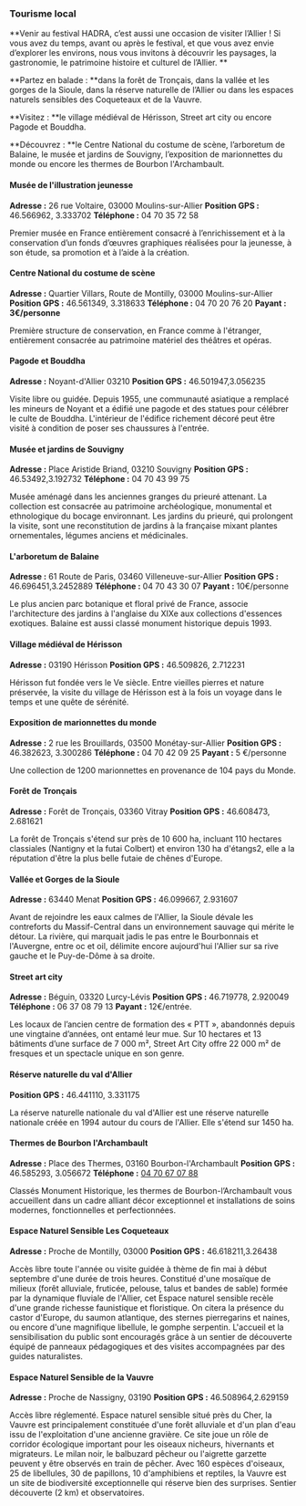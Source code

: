 ### Tourisme local

**Venir au festival HADRA, c’est aussi une occasion de visiter l’Allier ! Si vous avez du temps, avant ou après le festival, et que vous avez envie d’explorer les environs, nous vous invitons à découvrir les paysages, la gastronomie, le patrimoine histoire et culturel de l’Allier. **

**Partez en balade : **dans la forêt de Tronçais, dans la vallée et les gorges de la Sioule, dans la réserve naturelle de l’Allier ou dans les espaces naturels sensibles des Coqueteaux et de la Vauvre.

**Visitez : **le village médiéval de Hérisson, Street art city ou encore Pagode et Bouddha.

**Découvrez : **le Centre National du costume de scène, l’arboretum de Balaine, le musée et jardins de Souvigny, l’exposition de marionnettes du monde ou encore les thermes de Bourbon l'Archambault.

#### Musée de l'illustration jeunesse

**Adresse :** 26 rue Voltaire, 03000 Moulins-sur-Allier
**Position GPS :** 46.566962, 3.333702
**Téléphone :** 04 70 35 72 58 

Premier musée en France entièrement consacré à l’enrichissement et à la conservation d’un fonds d’œuvres graphiques réalisées pour la jeunesse, à son étude, sa promotion et à l’aide à la création.

#### Centre National du costume de scène

**Adresse :** Quartier Villars, Route de Montilly, 03000 Moulins-sur-Allier
**Position GPS :** 46.561349, 3.318633
**Téléphone :** 04 70 20 76 20
**Payant : 3€/personne**

Première structure de conservation, en France comme à l'étranger, entièrement consacrée au patrimoine matériel des théâtres et opéras. 

#### Pagode et Bouddha

**Adresse :** Noyant-d'Allier 03210
**Position GPS :** 46.501947,3.056235

Visite libre ou guidée. Depuis 1955, une communauté asiatique a remplacé les mineurs de Noyant et a édifié une pagode et des statues pour célébrer le culte de Bouddha. L'intérieur de l'édifice richement décoré peut être visité à condition de poser ses chaussures à l'entrée. 

#### Musée et jardins de Souvigny

**Adresse :** Place Aristide Briand, 03210 Souvigny 
**Position GPS :** 46.53492,3.192732
**Téléphone :**  04 70 43 99 75 

Musée aménagé dans les anciennes granges du prieuré attenant. La collection est consacrée au patrimoine archéologique, monumental et ethnologique du bocage environnant. Les jardins du prieuré, qui prolongent la visite, sont une reconstitution de jardins à la française mixant plantes ornementales, légumes anciens et médicinales. 

#### L'arboretum de Balaine

**Adresse :** 61 Route de Paris, 03460 Villeneuve-sur-Allier 
**Position GPS :** 46.696451,3.2452889
**Téléphone :**  04 70 43 30 07 
**Payant :** 10€/personne 

Le plus ancien parc botanique et floral privé de France, associe l'architecture des jardins à l'anglaise du XIXe aux collections d'essences exotiques. Balaine est aussi classé monument historique depuis 1993.

#### Village médiéval de Hérisson

**Adresse :** 03190 Hérisson 
**Position GPS :** 46.509826, 2.712231

Hérisson fut fondée vers le Ve siècle. Entre vieilles pierres et nature préservée, la visite du village de Hérisson est à la fois un voyage dans le temps et une quête de sérénité.

#### Exposition de marionnettes du monde

**Adresse :** 2 rue les Brouillards, 03500 Monétay-sur-Allier 
**Position GPS :** 46.382623, 3.300286
**Téléphone :** 04 70 42 09 25
**Payant :** 5 €/personne

Une collection de 1200 marionnettes en provenance de 104 pays du Monde. 

#### Forêt de Tronçais

**Adresse :** Forêt de Tronçais, 03360 Vitray
**Position GPS :** 46.608473, 2.681621

La forêt de Tronçais s'étend sur près de 10 600 ha, incluant 110 hectares classiales (Nantigny et la futai Colbert) et environ 130 ha d'étangs2, elle a la réputation d'être la plus belle futaie de chênes d'Europe. 

#### Vallée et Gorges de la Sioule

**Adresse :** 63440 Menat 
**Position GPS :** 46.099667, 2.931607

Avant de rejoindre les eaux calmes de l'Allier, la Sioule dévale les contreforts du Massif-Central dans un environnement sauvage qui mérite le détour. La rivière, qui marquait jadis le pas entre le Bourbonnais et l'Auvergne, entre oc et oil, délimite encore aujourd'hui l'Allier sur sa rive gauche et le Puy-de-Dôme à sa droite. 

#### Street art city

**Adresse :** Béguin, 03320 Lurcy-Lévis 
**Position GPS :** 46.719778, 2.920049
**Téléphone :** 06 37 08 79 13 
**Payant :** 12€/entrée. 

Les locaux de l’ancien centre de formation des « PTT », abandonnés depuis une vingtaine d’années, ont entamé leur mue. Sur 10 hectares et 13 bâtiments d’une surface de 7 000 m², Street Art City offre 22 000 m² de fresques et un spectacle unique en son genre.

#### Réserve naturelle du val d'Allier

**Position GPS :** 46.441110, 3.331175

La réserve naturelle nationale du val d'Allier est une réserve naturelle nationale créée en 1994 autour du cours de l'Allier. Elle s'étend sur 1450 ha.

#### Thermes de Bourbon l'Archambault

**Adresse :** Place des Thermes, 03160 Bourbon-l'Archambault 
**Position GPS :** 46.585293, 3.056672
**Téléphone :**  [04 70 67 07 88](javascript:void(0)) 

Classés Monument Historique, les thermes de Bourbon-l’Archambault vous accueillent dans un cadre alliant décor exceptionnel et installations de soins modernes, fonctionnelles et perfectionnées.

#### Espace Naturel Sensible Les Coqueteaux

**Adresse :** Proche de Montilly, 03000
**Position GPS :** 46.618211,3.26438

Accès libre toute l'année ou visite guidée à thème de fin mai à début septembre d'une durée de trois heures. Constitué d'une mosaïque de milieux (forêt alluviale, fruticée, pelouse, talus et bandes de sable) formée par la dynamique fluviale de l'Allier, cet Espace naturel sensible recèle d'une grande richesse faunistique et floristique. On citera la présence du castor d'Europe, du saumon atlantique, des sternes pierregarins et naines, ou encore d'une magnifique libellule, le gomphe serpentin. L'accueil et la sensibilisation du public sont encouragés grâce à un sentier de découverte équipé de panneaux pédagogiques et des visites accompagnées par des guides naturalistes. 

#### Espace Naturel Sensible de la Vauvre

**Adresse :** Proche de Nassigny, 03190
**Position GPS :** 46.508964,2.629159

Accès libre réglementé. Espace naturel sensible situé près du Cher, la Vauvre est principalement constituée d'une forêt alluviale et d'un plan d'eau issu de l'exploitation d'une ancienne gravière. Ce site joue un rôle de corridor écologique important pour les oiseaux nicheurs, hivernants et migrateurs. Le milan noir, le balbuzard pêcheur ou l'aigrette garzette peuvent y être observés en train de pêcher. Avec 160 espèces d'oiseaux, 25 de libellules, 30 de papillons, 10 d'amphibiens et reptiles, la Vauvre est un site de biodiversité exceptionnelle qui réserve bien des surprises. Sentier découverte (2 km) et observatoires.


